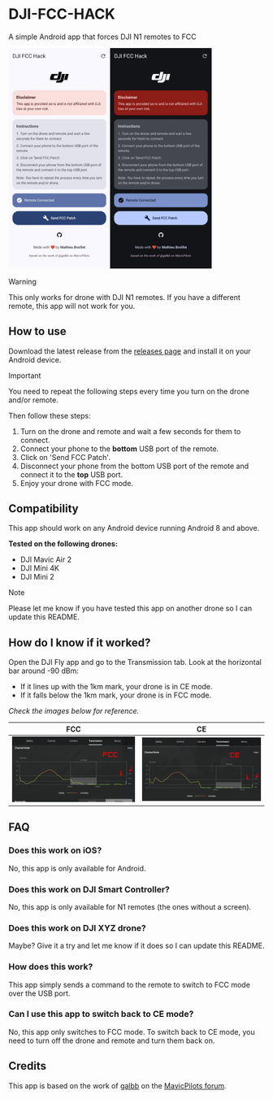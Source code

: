 # DJI-FCC-HACK
A simple Android app that forces DJI N1 remotes to FCC

<img src=".github/light.webp" alt="app" width="200"/><img src=".github/dark.webp" alt="app" width="200"/>

>[!WARNING]
> This only works for drone with DJI N1 remotes. If you have a different remote, this app will not work for you.


## How to use
Download the latest release from the [releases page](https://github.com/M4TH1EU/DJI-FCC-HACK/releases) and install it on your Android device.

>[!IMPORTANT]
> You need to repeat the following steps every time you turn on the drone and/or remote.

Then follow these steps:
1. Turn on the drone and remote and wait a few seconds for them to connect.
2. Connect your phone to the **bottom** USB port of the remote.
3. Click on 'Send FCC Patch'.
4. Disconnect your phone from the bottom USB port of the remote and connect it to the **top** USB port.
5. Enjoy your drone with FCC mode.

## Compatibility
This app should work on any Android device running Android 8 and above.

**Tested on the following drones:**
- DJI Mavic Air 2
- DJI Mini 4K
- DJI Mini 2

>[!NOTE]
> Please let me know if you have tested this app on another drone so I can update this README.

## How do I know if it worked?
Open the DJI Fly app and go to the Transmission tab. Look at the horizontal bar around -90 dBm:
- If it lines up with the 1km mark, your drone is in CE mode.  
- If it falls below the 1km mark, your drone is in FCC mode.  

_Check the images below for reference._

| FCC                           | CE                          |
|-------------------------------|-----------------------------|
| ![fcc.webp](.github/fcc.webp) | ![ce.webp](.github/ce.webp) |

## FAQ
### Does this work on iOS?
No, this app is only available for Android.
### Does this work on DJI Smart Controller?
No, this app is only available for N1 remotes (the ones without a screen).
### Does this work on DJI XYZ drone?
Maybe? Give it a try and let me know if it does so I can update this README.
### How does this work?
This app simply sends a command to the remote to switch to FCC mode over the USB port.
### Can I use this app to switch back to CE mode?
No, this app only switches to FCC mode. To switch back to CE mode, you need to turn off the drone and remote and turn them back on.


## Credits
This app is based on the work of [galbb](https://mavicpilots.com/members/galbb.148459/) on the [MavicPilots forum](https://mavicpilots.com/threads/mavic-air-2-switch-to-fcc-mode-using-an-android-app.115027/).
